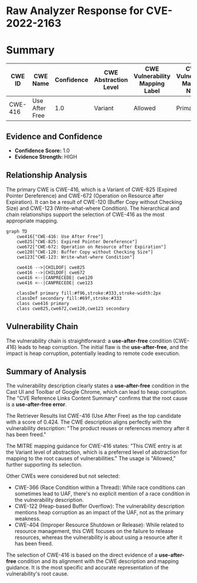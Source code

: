 # Raw Analyzer Response for CVE-2022-2163

# Summary
| CWE ID | CWE Name | Confidence | CWE Abstraction Level | CWE Vulnerability Mapping Label | CWE-Vulnerability Mapping Notes |
|---|---|---|---|---|---|
| CWE-416 | Use After Free | 1.0 | Variant | Allowed | Primary CWE |

## Evidence and Confidence

*   **Confidence Score:** 1.0
*   **Evidence Strength:** HIGH

## Relationship Analysis
The primary CWE is CWE-416, which is a Variant of CWE-825 (Expired Pointer Dereference) and CWE-672 (Operation on Resource after Expiration). It can be a result of CWE-120 (Buffer Copy without Checking Size) and CWE-123 (Write-what-where Condition). The hierarchical and chain relationships support the selection of CWE-416 as the most appropriate mapping.

```mermaid
graph TD
    cwe416["CWE-416: Use After Free"]
    cwe825["CWE-825: Expired Pointer Dereference"]
    cwe672["CWE-672: Operation on Resource after Expiration"]
    cwe120["CWE-120: Buffer Copy without Checking Size"]
    cwe123["CWE-123: Write-what-where Condition"]
    
    cwe416 -->|CHILDOF| cwe825
    cwe416 -->|CHILDOF| cwe672
    cwe416 <--|CANPRECEDE| cwe120
    cwe416 <--|CANPRECEDE| cwe123

    classDef primary fill:#f96,stroke:#333,stroke-width:2px
    classDef secondary fill:#69f,stroke:#333
    class cwe416 primary
    class cwe825,cwe672,cwe120,cwe123 secondary
```

## Vulnerability Chain
The vulnerability chain is straightforward: a **use-after-free** condition (CWE-416) leads to heap corruption. The initial flaw is the **use-after-free**, and the impact is heap corruption, potentially leading to remote code execution.

## Summary of Analysis
The vulnerability description clearly states a **use-after-free** condition in the Cast UI and Toolbar of Google Chrome, which can lead to heap corruption. The "CVE Reference Links Content Summary" confirms that the root cause is a **use-after-free error**.

The Retriever Results list CWE-416 (Use After Free) as the top candidate with a score of 0.424. The CWE description aligns perfectly with the vulnerability description: "The product reuses or references memory after it has been freed."

The MITRE mapping guidance for CWE-416 states: "This CWE entry is at the Variant level of abstraction, which is a preferred level of abstraction for mapping to the root causes of vulnerabilities." The usage is "Allowed," further supporting its selection.

Other CWEs were considered but not selected:

*   CWE-366 (Race Condition within a Thread): While race conditions can sometimes lead to UAF, there's no explicit mention of a race condition in the vulnerability description.
*   CWE-122 (Heap-based Buffer Overflow): The vulnerability description mentions heap corruption as an impact of the UAF, not as the primary weakness.
*   CWE-404 (Improper Resource Shutdown or Release): While related to resource management, this CWE focuses on the failure to release resources, whereas the vulnerability is about using a resource after it has been freed.

The selection of CWE-416 is based on the direct evidence of a **use-after-free** condition and its alignment with the CWE description and mapping guidance. It is the most specific and accurate representation of the vulnerability's root cause.